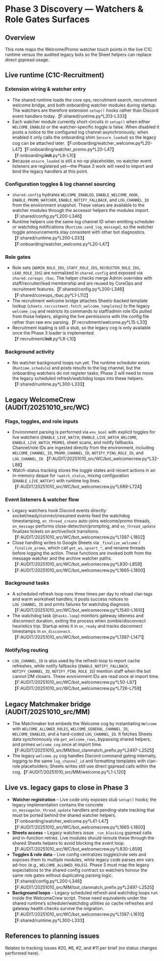 # Phase 3 Discovery — Watchers & Role Gates Surfaces

## Overview
This note maps the Welcome/Promo watcher touch points in the live C1C runtime versus the audited legacy bots so the Sheet helpers can replace direct gspread usage.

## Live runtime (C1C-Recruitment)

### Extension wiring & watcher entry
- The shared runtime loads the core ops, recruitment search, recruitment welcome bridge, and both onboarding watcher modules during startup. The watchers are therefore extension `setup()` hooks rather than Discord event handlers today.【F:shared/runtime.py†L313-L333】
- Each watcher module currently short-circuits in `setup()` when either `WELCOME_ENABLED` or the watcher-specific toggle is false. When disabled it posts a notice to the configured log channel asynchronously; when enabled it only calls the onboarding shim (`ensure_loaded`) so the legacy cog can be attached later.【F:onboarding/watcher_welcome.py†L20-L47】【F:onboarding/watcher_promo.py†L20-L47】【F:onboarding/__init__.py†L8-L10】
- Because `ensure_loaded` is still a no-op placeholder, no watcher event listeners are registered yet—the Phase 3 work will need to import and bind the legacy handlers at this point.

### Configuration toggles & log channel sourcing
- `shared.config` hydrates `WELCOME_ENABLED`, `ENABLE_WELCOME_HOOK`, `ENABLE_PROMO_WATCHER`, `ENABLE_NOTIFY_FALLBACK`, and `LOG_CHANNEL_ID` from the environment snapshot. These values are available to the watcher modules through the accessor helpers the modules import.【F:shared/config.py†L200-L346】
- Runtime helpers use the same log channel ID when emitting scheduler or watchdog notifications (`Runtime.send_log_message`), so the watcher toggle announcements stay consistent with other bot diagnostics.【F:shared/runtime.py†L200-L333】【F:onboarding/watcher_welcome.py†L20-L47】

### Role gates
- Role sets (`ADMIN_ROLE_IDS`, `STAFF_ROLE_IDS`, `RECRUITER_ROLE_IDS`, `LEAD_ROLE_IDS`) are normalized in `shared.config` and exposed via `shared.coreops_rbac`. The helper checks merge Admin overrides with staff/recruiter/lead membership and are reused by CoreOps and recruitment features.【F:shared/config.py†L200-L346】【F:shared/coreops_rbac.py†L1-L112】
- The recruitment welcome bridge attaches Sheets-backed template lookup (`sheets.recruitment.fetch_welcome_templates`) to the legacy `welcome_cog` and restricts its commands to staff/admin role IDs pulled from those helpers, aligning the live permissions with the config file rather than raw env parsing.【F:recruitment/welcome.py†L15-L33】
- Recruitment loading is still a stub, so the legacy cog is only available once the Phase 3 loader is implemented.【F:recruitment/__init__.py†L8-L10】

### Background activity
- No watcher background loops run yet. The runtime scheduler exists (`Runtime.schedule`) and posts results to the log channel, but the onboarding watchers do not register tasks; Phase 3 will need to move the legacy scheduled refresh/watchdog loops into these helpers.【F:shared/runtime.py†L300-L333】

## Legacy WelcomeCrew (AUDIT/20251010_src/WC)

### Flags, toggles, and role inputs
- Environment parsing is performed via `env_bool` with explicit toggles for live watchers (`ENABLE_LIVE_WATCH`, `ENABLE_LIVE_WATCH_WELCOME`, `ENABLE_LIVE_WATCH_PROMO`), sheet scans, and notify fallbacks. Channel/role IDs are ingested directly from the environment, including `WELCOME_CHANNEL_ID`, `PROMO_CHANNEL_ID`, `NOTIFY_PING_ROLE_ID`, and `LOG_CHANNEL_ID`.【F:AUDIT/20251010_src/WC/bot_welcomecrew.py†L32-L88】
- Watch-status tracking stores the toggle states and recent actions in an in-memory deque for `!watch_status`, mixing configuration (`ENABLE_LIVE_WATCH*`) with runtime log lines.【F:AUDIT/20251010_src/WC/bot_welcomecrew.py†L689-L724】

### Event listeners & watcher flow
- Legacy watchers hook Discord events directly: socket/ready/connect/resumed events feed the watchdog timestamping, `on_thread_create` auto-joins welcome/promo threads, `on_message` performs close-detection/prompting, and `on_thread_update` finalizes tickets on archive/lock transitions.【F:AUDIT/20251010_src/WC/bot_welcomecrew.py†L1397-L1802】
- Close handling writes to Google Sheets via `_finalize_welcome` / `_finalize_promo`, which call `get_ws`, `upsert_*`, and rename threads before logging the action. These functions are invoked both from the message watcher and the archive watcher paths.【F:AUDIT/20251010_src/WC/bot_welcomecrew.py†L830-L859】【F:AUDIT/20251010_src/WC/bot_welcomecrew.py†L1665-L1800】

### Background tasks
- A scheduled refresh loop runs three times per day to reload clan tags and warm worksheet handles; it posts success notices to `LOG_CHANNEL_ID` and prints failures for watchdog diagnosis.【F:AUDIT/20251010_src/WC/bot_welcomecrew.py†L1540-L1610】
- The watchdog task (`@tasks.loop`) monitors gateway idleness and disconnect duration, exiting the process when zombie/disconnect heuristics trip. Startup wires it in `on_ready` and tracks disconnect timestamps in `on_disconnect`.【F:AUDIT/20251010_src/WC/bot_welcomecrew.py†L1397-L1471】

### Notify/log routing
- `LOG_CHANNEL_ID` is also used by the refresh loop to report cache refreshes, while notify fallbacks (`ENABLE_NOTIFY_FALLBACK`, `NOTIFY_CHANNEL_ID`, `NOTIFY_PING_ROLE_ID`) mention staff when the bot cannot DM closers. These environment IDs are read once at import time.【F:AUDIT/20251010_src/WC/bot_welcomecrew.py†L50-L87】【F:AUDIT/20251010_src/WC/bot_welcomecrew.py†L726-L759】

## Legacy Matchmaker bridge (AUDIT/20251010_src/MM)
- The Matchmaker bot embeds the Welcome cog by instantiating `Welcome` with `WELCOME_ALLOWED_ROLES`, `WELCOME_GENERAL_CHANNEL_ID`, `WELCOME_ENABLED`, and a hard-coded `LOG_CHANNEL_ID`. It fetches Sheets data synchronously via `get_welcome_rows`, bypassing shared helpers, and primes `welcome_cog` once at import time.【F:AUDIT/20251010_src/MM/bot_clanmatch_prefix.py†L2497-L2525】
- The legacy `welcome.py` cog handles Discord command gating internally, logging to the same `log_channel_id` and formatting templates with clan-role placeholders; Sheets writes still use direct gspread calls within the cog.【F:AUDIT/20251010_src/MM/welcome.py†L1-L120】

## Live vs. legacy gaps to close in Phase 3
- **Watcher registration** – Live code only exposes stub `setup()` hooks; the legacy implementation contains the concrete `on_message`/`on_thread_update` handlers and pending-state tracking that must be ported behind the shared watcher helpers.【F:onboarding/watcher_welcome.py†L41-L47】【F:AUDIT/20251010_src/WC/bot_welcomecrew.py†L1665-L1800】
- **Sheets access** – Legacy watchers issue `_run_blocking` gspread calls and in-function retries. Live modules should reroute these through the shared Sheets helpers to avoid blocking the event loop.【F:AUDIT/20251010_src/WC/bot_welcomecrew.py†L830-L859】
- **Toggles & role data** – Live config centralizes toggles/role sets and exposes them to multiple modules, while legacy code parses env vars ad-hoc (e.g., `WELCOME_ALLOWED_ROLES`). Phase 3 must map the legacy expectations to the shared config contract so watchers honour the same role gates without duplicating parsing logic.【F:shared/config.py†L200-L346】【F:AUDIT/20251010_src/MM/bot_clanmatch_prefix.py†L2497-L2525】
- **Background loops** – Legacy scheduled refresh and watchdog loops run inside the WelcomeCrew script. These need equivalents under the shared runtime’s scheduler/watchdog utilities so cache refreshes and gateway health checks survive the migration.【F:AUDIT/20251010_src/WC/bot_welcomecrew.py†L1397-L1610】【F:shared/runtime.py†L300-L333】

## References to planning issues
Relates to tracking issues #20, #6, #2, and #11 per brief (no status changes performed here).
